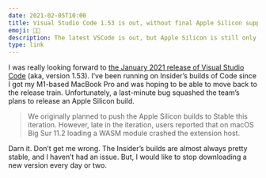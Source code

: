 ```yaml
---
date: 2021-02-05T10:00
title: Visual Studio Code 1.53 is out, without final Apple Silicon support
emoji: 🧑‍💻
description: The latest VSCode is out, but Apple Silicon is still only supported in the Insider’s build.
type: link
---
```


I was really looking forward to [the January 2021 release of Visual Studio Code][link] (aka, version 1.53). I’ve been running on Insider’s builds of Code since I got my M1-based MacBook Pro and was hoping to be able to move back to the release train. Unfortunately, a last-minute bug squashed the team’s plans to release an Apple Silicon build.

> We originally planned to push the Apple Silicon builds to Stable this iteration. However, late in the iteration, users reported that on macOS Big Sur 11.2 loading a WASM module crashed the extension host.

Darn it. Don’t get me wrong. The Insider’s builds are almost always pretty stable, and I haven’t had an issue. But, I would like to stop downloading a new version every day or two.

[link]: https://code.visualstudio.com/updates/v1_53
